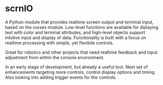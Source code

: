 scrnIO
======

A Python module that provides realtime screen output and terminal input, based on the curses module.
Low-level functions are available for diplaying text with color and terminal attributes, and high-level
objects support intutive input and display of data.  Functionality is built with a focus on realtime processing
with simple, yet flexibile controls.

Great for robotics and other projects that need realtime feedback and input adjustment from within the
console environment.

In an early stage of development, but already a useful tool.  Next set of enhancements targeting more controls,
control display options and timing.  Also looking into adding trigger events for the controls.
